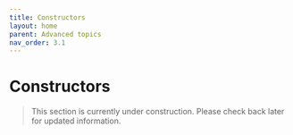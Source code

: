 ```yaml
---
title: Constructors
layout: home
parent: Advanced topics
nav_order: 3.1
---
```


# Constructors

> This section is currently under construction. Please check back later for updated information.